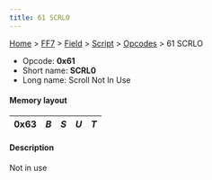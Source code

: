 ```yaml
---
title: 61 SCRLO
---
```


[Home](../../../../Main%20Page.md.md) > [FF7](../../../../FF7.md) > [Field](../../../Field.md) > [Script](../../Script.md) > [Opcodes](../Opcodes.md) > 61 SCRLO

-   Opcode: **0x61**
-   Short name: **SCRL0**
-   Long name: Scroll Not In Use

#### Memory layout

| 0x63 | *B* | *S* | *U* | *T* |
|------|-----|-----|-----|-----|

#### Description

Not in use
